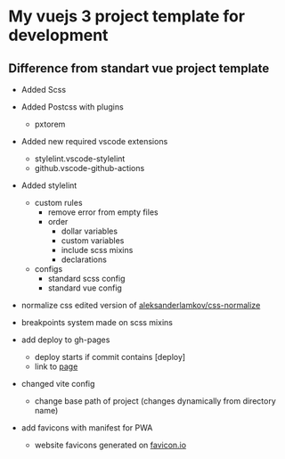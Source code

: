 # My vuejs 3 project template for development

## Difference from standart vue project template

- Added Scss

- Added Postcss with plugins
  - pxtorem

- Added new required vscode extensions
  - stylelint.vscode-stylelint
  - github.vscode-github-actions

- Added stylelint
  - custom rules
    - remove error from empty files
    - order
      - dollar variables
      - custom variables
      - include scss mixins
      - declarations
  - configs
    - standard scss config
    - standard vue config

- normalize css edited version of [aleksanderlamkov/css-normalize](https://github.com/aleksanderlamkov/css-normalize)
- breakpoints system made on scss mixins
- add deploy to gh-pages
  - deploy starts if commit contains [deploy]
  - link to [page](https://traumde.github.io/vue-project-template/)

- changed vite config
  - change base path of project (changes dynamically from directory name)

- add favicons with manifest for PWA
  - website favicons generated on [favicon.io](https://favicon.io/favicon-converter/)
